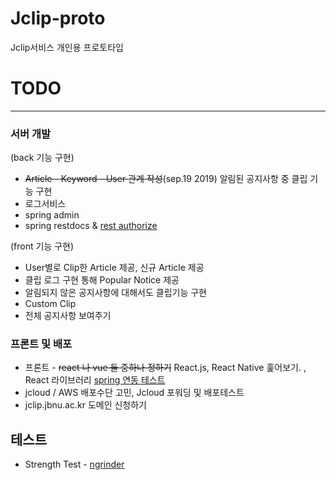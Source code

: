 # Jclip-proto
Jclip서비스 개인용 프로토타입

# TODO
---

### 서버 개발

(back 기능 구현)
* ~~Article - Keyword - User 관계 작성~~(sep.19 2019)  알림된 공지사항 중 클립 기능 구현
* 로그서비스 
* spring admin
* spring restdocs & [rest authorize](https://supawer0728.github.io/2018/03/20/spring-data-rest/)

(front 기능 구현)
* User별로 Clip한 Article 제공, 신규 Article 제공
* 클립 로그 구현 통해 Popular Notice 제공
* 알림되지 않은 공지사항에 대해서도 클립기능 구현
* Custom Clip
* 전체 공지사항 보여주기


### 프론트 및 배포

* 프론트 - ~~react 나 vue 둘 중하나 정하기~~ React.js, React Native 훑어보기. , React 라이브러리 [spring 연동 테스트](https://spring.io/guides/tutorials/react-and-spring-data-rest/)
* jcloud / AWS 배포수단 고민, Jcloud 포워딩 및 배포테스트
* jclip.jbnu.ac.kr 도메인 신청하기


## 테스트

* Strength Test - [ngrinder](https://github.com/naver/ngrinder)
